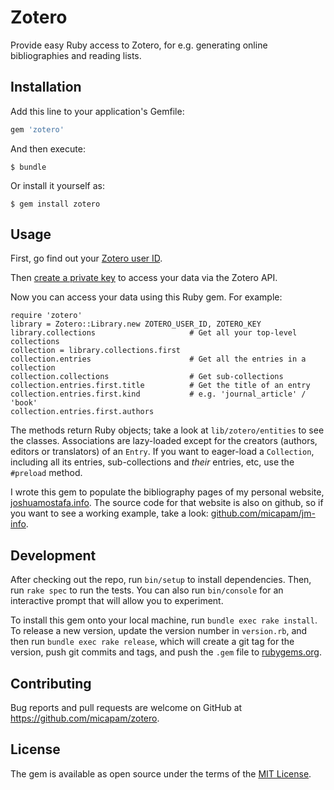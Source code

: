 # Zotero

Provide easy Ruby access to Zotero, for e.g. generating online bibliographies
and reading lists.

## Installation

Add this line to your application's Gemfile:

```ruby
gem 'zotero'
```

And then execute:

    $ bundle

Or install it yourself as:

    $ gem install zotero

## Usage

First, go find out your [Zotero user ID](https://www.zotero.org/settings/keys).

Then [create a private key](https://www.zotero.org/settings/keys/new) to access
your data via the Zotero API.

Now you can access your data using this Ruby gem. For example:

```
require 'zotero'
library = Zotero::Library.new ZOTERO_USER_ID, ZOTERO_KEY
library.collections                     # Get all your top-level collections
collection = library.collections.first 
collection.entries                      # Get all the entries in a collection
collection.collections                  # Get sub-collections
collection.entries.first.title          # Get the title of an entry
collection.entries.first.kind           # e.g. 'journal_article' / 'book'
collection.entries.first.authors
```

The methods return Ruby objects; take a look at `lib/zotero/entities` to see the classes. Associations are lazy-loaded except for the creators (authors, editors or translators) of an `Entry`. If you want to eager-load a `Collection`, including all its entries, sub-collections and _their_ entries, etc, use the `#preload` method. 

I wrote this gem to populate the bibliography pages of my personal website, [joshuamostafa.info](http://joshuamostafa.info). The source code for that website is also on github, so if you want to see a working example, take a look: [github.com/micapam/jm-info](https://github.com/micapam/jm-info).

## Development

After checking out the repo, run `bin/setup` to install dependencies. Then, run `rake spec` to run the tests. You can also run `bin/console` for an interactive prompt that will allow you to experiment.

To install this gem onto your local machine, run `bundle exec rake install`. To release a new version, update the version number in `version.rb`, and then run `bundle exec rake release`, which will create a git tag for the version, push git commits and tags, and push the `.gem` file to [rubygems.org](https://rubygems.org).

## Contributing

Bug reports and pull requests are welcome on GitHub at https://github.com/micapam/zotero.

## License

The gem is available as open source under the terms of the [MIT License](http://opensource.org/licenses/MIT).

